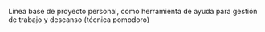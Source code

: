 Linea base de proyecto personal, como herramienta de ayuda para gestión de trabajo y descanso (técnica pomodoro)
